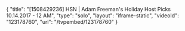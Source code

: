 {
    "title": "[1508429236] HSN | Adam Freeman's Holiday Host Picks 10.14.2017 - 12 AM",
    "type": "solo",
    "layout": "iframe-static",
    "videoId": "123178760",
    "url": "\/tvpembed\/123178760"
}